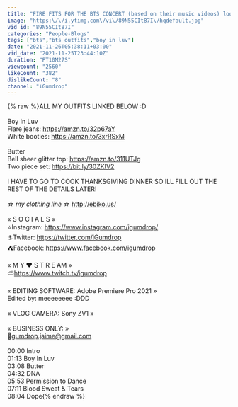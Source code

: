 ```yaml
---
title: "FIRE FITS FOR THE BTS CONCERT (based on their music videos) lookbook"
image: "https:\/\/i.ytimg.com\/vi\/89N55CIt87I\/hqdefault.jpg"
vid_id: "89N55CIt87I"
categories: "People-Blogs"
tags: ["bts","bts outfits","boy in luv"]
date: "2021-11-26T05:38:11+03:00"
vid_date: "2021-11-25T23:44:10Z"
duration: "PT10M27S"
viewcount: "2560"
likeCount: "382"
dislikeCount: "8"
channel: "iGumdrop"
---
```

{% raw %}ALL MY OUTFITS LINKED BELOW :D <br /><br />Boy In Luv <br />Flare jeans: <a rel="nofollow" target="blank" href="https://amzn.to/32p67aY">https://amzn.to/32p67aY</a><br />White booties: <a rel="nofollow" target="blank" href="https://amzn.to/3xrRSxM">https://amzn.to/3xrRSxM</a><br /><br />Butter <br />Bell sheer glitter top: <a rel="nofollow" target="blank" href="https://amzn.to/311UTJg">https://amzn.to/311UTJg</a><br />Two piece set: <a rel="nofollow" target="blank" href="https://bit.ly/30ZKIV2">https://bit.ly/30ZKIV2</a><br /><br />I HAVE TO GO TO COOK THANKSGIVING DINNER SO ILL FILL OUT THE REST OF THE DETAILS LATER! <br /><br />*☆ my clothing line ☆* <a rel="nofollow" target="blank" href="http://ebiko.us/">http://ebiko.us/</a><br /><br />«  S O C I A L S  »<br />⭐Instagram: <a rel="nofollow" target="blank" href="https://www.instagram.com/igumdrop/">https://www.instagram.com/igumdrop/</a><br />⚓Twitter: <a rel="nofollow" target="blank" href="https://twitter.com/iGumdrop">https://twitter.com/iGumdrop</a><br />⛺Facebook: <a rel="nofollow" target="blank" href="https://www.facebook.com/igumdrop">https://www.facebook.com/igumdrop</a><br /><br />«  M Y ❤ S T R E AM  »<br />⛅<a rel="nofollow" target="blank" href="https://www.twitch.tv/igumdrop">https://www.twitch.tv/igumdrop</a><br /><br />« EDITING SOFTWARE: Adobe Premiere Pro 2021 »<br />Edited by: meeeeeeee :DDD <br /><br />« VLOG CAMERA: Sony ZV1 »<br /><br />«  BUSINESS ONLY:  »<br />💌gumdrop.jaime@gmail.com<br /><br />00:00 Intro <br />01:13 Boy In Luv <br />03:08 Butter<br />04:32 DNA<br />05:53 Permission to Dance<br />07:11 Blood Sweat &amp; Tears<br />08:04 Dope{% endraw %}
